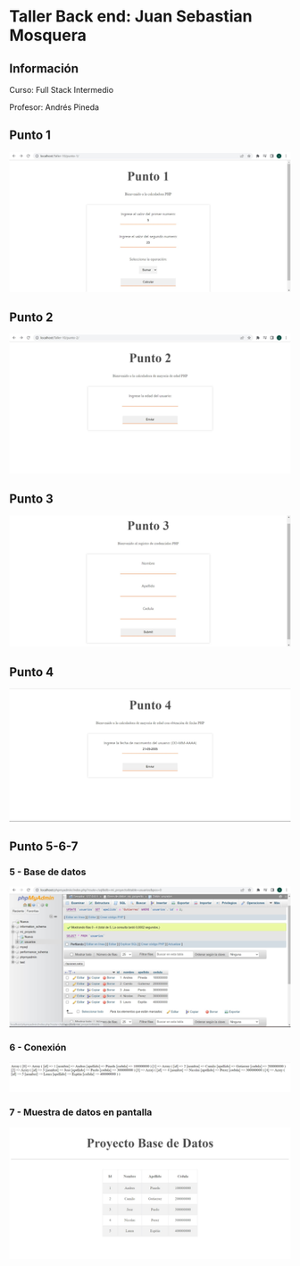 <h1>Taller Back end: Juan Sebastian Mosquera</h1>

<h2>Información</h2>
<p>Curso: Full Stack Intermedio </p>
<p>Profesor: Andrés Pineda </p>

<h2>Punto 1</h2>
<img src="./public/images/punto1.jpg" alt="php">

<h2>Punto 2</h2>
<img src="./public/images/punto2.jpg" alt="php">

<h2>Punto 3</h2>
<img src="./public/images/punto3.jpg" alt="php">

<h2>Punto 4</h2>
<img src="./public/images/punto4.jpg" alt="php">

<h2>Punto 5-6-7</h2>
<h3>5 - Base de datos</h3>
<img src="./public/images/mysql.jpg" alt="mysql">

<h3>6 - Conexión</h3>
<img src="./public/images/punto6.jpg" alt="connection">

<h3>7 - Muestra de datos en pantalla</h3>
<img src="./public/images/table.jpg" alt="datos">
